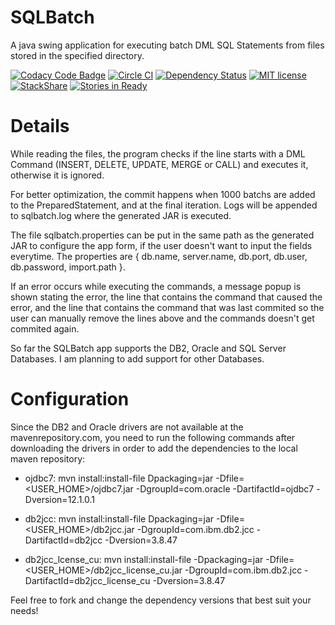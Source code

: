 # SQLBatch
A java swing application for executing batch DML SQL Statements from files stored in the specified directory.

[![Codacy Code Badge](https://api.codacy.com/project/badge/grade/ddb909b3f3ba4b21a20b8de2ae972215)](https://www.codacy.com/app/java-sqlbatch)
[![Circle CI](http://circleci.com/gh/nickrfer/java-sqlbatch.svg?style=svg)](http://circleci.com/gh/nickrfer/java-sqlbatch)
[![Dependency Status](https://dependencyci.com/github/nickrfer/java-sqlbatch/badge)](https://dependencyci.com/github/nickrfer/java-sqlbatch)
[![MIT license](http://img.shields.io/badge/license-MIT-brightgreen.svg)](http://opensource.org/licenses/MIT)
[![StackShare](http://img.shields.io/badge/tech-stack-0690fa.svg?style=flat)](http://stackshare.io/nickrfer/sqlbatch)
[![Stories in Ready](https://badge.waffle.io/nickrfer/sqlbatch.png?label=ready&title=Ready)](https://waffle.io/nickrfer/sqlbatch)

# Details

While reading the files, the program checks if the line starts with a DML Command (INSERT, DELETE, UPDATE, MERGE or CALL) and executes it, otherwise it is ignored.

For better optimization, the commit happens when 1000 batchs are added to the PreparedStatement, and at the final iteration.
Logs will be appended to sqlbatch.log where the generated JAR is executed.

The file sqlbatch.properties can be put in the same path as the generated JAR to configure the app form, if the user doesn't want to input the fields everytime. The properties are { db.name, server.name, db.port, db.user, db.password, import.path }.

If an error occurs while executing the commands, a message popup is shown stating the error, the line that contains the command that caused the error, and the line that contains the command that was last commited so the user can manually remove the lines above and the commands doesn't get commited again.

So far the SQLBatch app supports the DB2, Oracle and SQL Server Databases. I am planning to add support for other Databases.

# Configuration
Since the DB2 and Oracle drivers are not available at the mavenrepository.com, you need to run the following commands after downloading the drivers in order to add the dependencies to the local maven repository:

- ojdbc7:
mvn install:install-file Dpackaging=jar -Dfile=<USER_HOME>/ojdbc7.jar -DgroupId=com.oracle -DartifactId=ojdbc7 -Dversion=12.1.0.1

- db2jcc:
mvn install:install-file Dpackaging=jar -Dfile=<USER_HOME>/db2jcc.jar -DgroupId=com.ibm.db2.jcc -DartifactId=db2jcc -Dversion=3.8.47

- db2jcc_lcense_cu:
mvn install:install-file -Dpackaging=jar -Dfile=<USER_HOME>/db2jcc_license_cu.jar -DgroupId=com.ibm.db2.jcc -DartifactId=db2jcc_license_cu -Dversion=3.8.47

Feel free to fork and change the dependency versions that best suit your needs!
